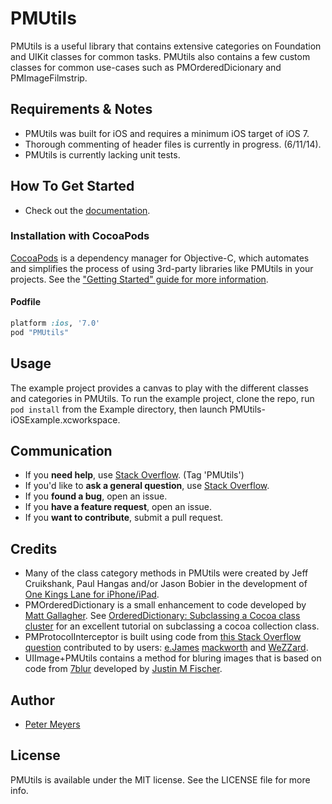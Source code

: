 # PMUtils

PMUtils is a useful library that contains extensive categories on Foundation and UIKit classes for common tasks. PMUtils also contains a few custom classes for common use-cases such as PMOrderedDicionary and PMImageFilmstrip.

## Requirements & Notes

- PMUtils was built for iOS and requires a minimum iOS target of iOS 7.
- Thorough commenting of header files is currently in progress. (6/11/14).
- PMUtils is currently lacking unit tests.

## How To Get Started

- Check out the [documentation](http://cocoadocs.org/docsets/PMUtils).

### Installation with CocoaPods

[CocoaPods](http://cocoapods.org) is a dependency manager for Objective-C, which automates and simplifies the process of using 3rd-party libraries like PMUtils in your projects. See the ["Getting Started" guide for more information](http://guides.cocoapods.org/using/getting-started.html).

#### Podfile

```ruby
platform :ios, '7.0'
pod "PMUtils"
```

## Usage

The example project provides a canvas to play with the different classes and categories in PMUtils. To run the example project, clone the repo, run `pod install` from the Example directory, then launch PMUtils-iOSExample.xcworkspace.

## Communication

- If you **need help**, use [Stack Overflow](http://stackoverflow.com/questions/tagged/PMUtils). (Tag 'PMUtils')
- If you'd like to **ask a general question**, use [Stack Overflow](http://stackoverflow.com/questions/tagged/PMUtils).
- If you **found a bug**, open an issue.
- If you **have a feature request**, open an issue.
- If you **want to contribute**, submit a pull request.

## Credits

- Many of the class category methods in PMUtils were created by Jeff Cruikshank, Paul Hangas and/or Jason Bobier in the development of [One Kings Lane for iPhone/iPad](https://itunes.apple.com/us/app/one-kings-lane-home-decor/id403827899?mt=8).
- PMOrderedDictionary is a small enhancement to code developed by [Matt Gallagher](https://twitter.com/cocoawithlove). See [OrderedDictionary: Subclassing a Cocoa class cluster](http://www.cocoawithlove.com/2008/12/ordereddictionary-subclassing-cocoa.html) for an excellent tutorial on subclassing a cocoa collection class.
- PMProtocolInterceptor is built using code from [this Stack Overflow question](http://stackoverflow.com/questions/3498158/intercept-obj-c-delegate-messages-within-a-subclass) contributed to by users: [e.James](http://stackoverflow.com/users/33686/e-james) [mackworth](http://stackoverflow.com/users/580850/mackworth) and [WeZZard](http://stackoverflow.com/users/1393062/wezzard).
- UIImage+PMUtils contains a method for bluring images that is based on code from [7blur](https://github.com/justinmfischer/7blur) developed by [Justin M Fischer](https://github.com/justinmfischer).

## Author

- [Peter Meyers](mailto:petermeyers1@gmail.com)

## License

PMUtils is available under the MIT license. See the LICENSE file for more info.

